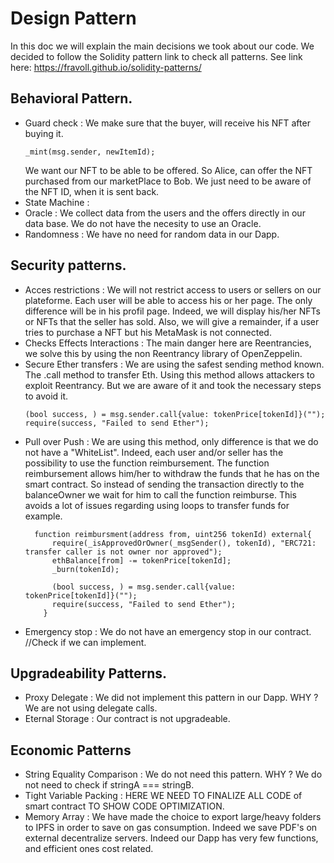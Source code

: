 # Design Pattern

  In this doc we will explain the main decisions we took about our code.
  We decided to follow the Solidity pattern link to check all patterns. See link here: https://fravoll.github.io/solidity-patterns/

## Behavioral Pattern.
 - Guard check : We make sure that the buyer, will receive his NFT after buying it. 
      ``` 
      _mint(msg.sender, newItemId);
      ```
      We want our NFT to be able to be offered. So Alice, can offer the NFT purchased from our marketPlace to Bob. We just need to be aware of the NFT ID, when it is sent back. 
 - State Machine : 
 - Oracle : We collect data from the users and the offers directly in our data base. We do not have the necesity to use an Oracle.
 - Randomness : We have no need for random data in our Dapp.

 ## Security patterns.
 - Acces restrictions : We will not restrict access to users or sellers on our plateforme. Each user will be able to access his or her page. The only difference will be in his profil page. Indeed, we will display his/her NFTs or NFTs that the seller has sold. Also, we will give a remainder, if a user tries to purchase a NFT but his MetaMask is not connected.
 - Checks Effects Interactions :  The main danger here are Reentrancies, we solve this by using the non Reentrancy library of OpenZeppelin.
 - Secure Ether transfers : We are using the safest sending method known. The .call method to transfer Eth. Using this method allows attackers to exploit Reentrancy. But we are aware of it and took the necessary steps to avoid it.
      ``` 
      (bool success, ) = msg.sender.call{value: tokenPrice[tokenId]}("");
      require(success, "Failed to send Ether");
      ``` 
 - Pull over Push : We are using this method, only difference is that we do not have a "WhiteList". Indeed, each user and/or seller has the possibility to use the function reimbursement. The function reimbursement allows him/her to withdraw the funds that he has on the smart contract. So instead of sending the transaction directly to the balanceOwner we wait for him to call the function reimburse. This avoids a lot of issues regarding using loops to transfer funds for example.
      ``` 
        function reimbursment(address from, uint256 tokenId) external{
            require(_isApprovedOrOwner(_msgSender(), tokenId), "ERC721: transfer caller is not owner nor approved");
            ethBalance[from] -= tokenPrice[tokenId];
            _burn(tokenId);

            (bool success, ) = msg.sender.call{value: tokenPrice[tokenId]}("");
            require(success, "Failed to send Ether");
          }
      ``` 
 - Emergency stop : We do not have an emergency stop in our contract. //Check if we can implement.

 ## Upgradeability Patterns.
 - Proxy Delegate : We did not implement this pattern in our Dapp. WHY ? We are not using delegate calls.
 - Eternal Storage : Our contract is not upgradeable.

 ## Economic Patterns
 - String Equality Comparison : We do not need this pattern. WHY ? We do not need to check if stringA === stringB.
 - Tight Variable Packing : HERE WE NEED TO FINALIZE ALL CODE of smart contract TO SHOW CODE OPTIMIZATION.
 - Memory Array : We have made the choice to export large/heavy folders to IPFS in order to save on gas consumption.
 Indeed we save PDF's on external decentralize servers. Indeed our Dapp has very few functions, and efficient ones cost related.
